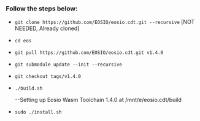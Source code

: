 ### Follow the steps below:
* `git clone https://github.com/EOSIO/eosio.cdt.git --recursive` [NOT NEEDED, Already cloned]
* `cd eos`
* `git pull https://github.com/EOSIO/eosio.cdt.git v1.4.0`
* `git submodule update --init --recursive`
* `git checkout tags/v1.4.0`
* `./build.sh`

  --Setting up Eosio Wasm Toolchain 1.4.0 at /mnt/e/eosio.cdt/build
* `sudo ./install.sh`
